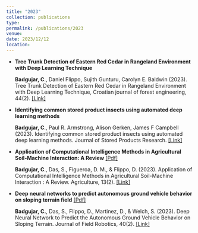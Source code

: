 ```yaml
---
title: "2023"
collection: publications
type: 
permalink: /publications/2023
venue:
date: 2023/12/12
location: 
---
```


-  **Tree Trunk Detection of Eastern Red Cedar in Rangeland Environment with Deep Learning Technique** 
    
    **Badgujar, C**., Daniel Flippo, Sujith Gunturu, Carolyn E. Baldwin (2023). Tree Trunk Detection of
   Eastern Red Cedar in Rangeland Environment with Deep Learning Technique, Croatian journal of forest engineering, 44(2). [[Link]](http://dx.doi.org/10.5552/crojfe.2023.2012)
    
- **Identifying common stored product insects using automated deep learning methods**
  
  **Badgujar, C**., Paul R. Armstrong, Alison Gerken, James F Campbell (2023). Identifying common stored product
   insects using automated deep learning methods. Journal of Stored Products Research. [[Link]](http://dx.doi.org/10.1016/j.jspr.2023.102166)
    
-  **Application of Computational Intelligence Methods in Agricultural Soil-Machine Interaction: A Review** 
    [[Pdf]](https://github.com/cmbadgujar10/cmbadgujar10.github.io/blob/master/files/2023Review.pdf)
    
    **Badgujar, C**., Das, S., Figueroa, D. M., & Flippo, D. (2023). Application of Computational
      Intelligence Methods in Agricultural Soil-Machine Interaction : A Review. Agriculture, 13(2). [[Link]](http://dx.doi.org/10.3390/agriculture13020357)
    
- **Deep neural networks to predict autonomous ground vehicle behavior on sloping terrain field** 
  [[Pdf]](https://github.com/cmbadgujar10/cmbadgujar10.github.io/blob/master/files/2023DNN.pdf)
    
  **Badgujar, C.**, Das, S., Flippo, D., Martinez, D., & Welch, S. (2023). Deep Neural Network to Predict
    the Autonomous Ground Vehicle Behavior on Sloping Terrain. Journal of Field Robotics, 40(2).  [[Link]](https://doi.org/10.1002/rob.22163)
